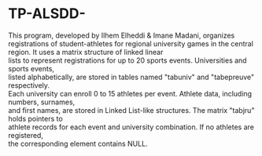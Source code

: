 # TP-ALSDD-
This program, developed by Ilhem Elheddi & Imane Madani, organizes registrations of student-athletes
for regional university games in the central region. It uses a matrix structure of linked linear    
lists to represent registrations for up to 20 sports events. Universities and sports events,        
listed alphabetically, are stored in tables named "tabuniv" and "tabepreuve" respectively.          
Each university can enroll 0 to 15 athletes per event. Athlete data, including numbers, surnames,   
and first names, are stored in Linked List-like structures. The matrix "tabjru" holds pointers to   
athlete records for each event and university combination. If no athletes are registered,           
the corresponding element contains NULL.                                                            
